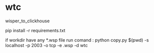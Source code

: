 # wtc
wisper_to_clickhouse

pip install -r requirements.txt

if workdir have any *.wsp file
run comand : python copy.py $(pwd) -s localhost -p 2003 -o tcp -e .wsp -d wtc
